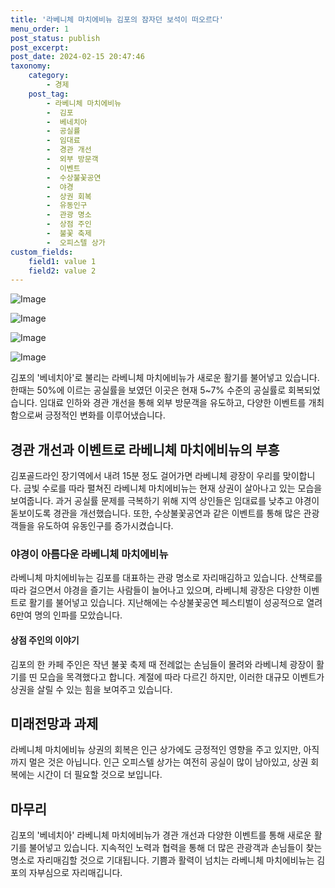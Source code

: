 ```yaml
---
title: '라베니체 마치에비뉴 김포의 잠자던 보석이 떠오르다'
menu_order: 1
post_status: publish
post_excerpt: 
post_date: 2024-02-15 20:47:46
taxonomy:
    category:
        - 경제
    post_tag:
        - 라베니체 마치에비뉴
        -  김포
        -  베네치아
        -  공실률
        -  임대료
        -  경관 개선
        -  외부 방문객
        -  이벤트
        -  수상불꽃공연
        -  야경
        -  상권 회복
        -  유동인구
        -  관광 명소
        -  상점 주인
        -  불꽃 축제
        -  오피스텔 상가
custom_fields:
    field1: value 1
    field2: value 2
---
```


![Image](https://imgnews.pstatic.net/image/366/2024/02/15/0000970419_001_20240215090601386.jpg?type=w647)

![Image](https://imgnews.pstatic.net/image/366/2024/02/15/0000970419_002_20240215090601463.jpg?type=w647)

![Image](https://imgnews.pstatic.net/image/366/2024/02/15/0000970419_003_20240215090601551.jpg?type=w647)

![Image](https://imgnews.pstatic.net/image/366/2024/02/15/0000970419_004_20240215090601630.jpg?type=w647)

김포의 '베네치아'로 불리는 라베니체 마치에비뉴가 새로운 활기를 불어넣고 있습니다. 한때는 50%에 이르는 공실률을 보였던 이곳은 현재 5~7% 수준의 공실률로 회복되었습니다. 임대료 인하와 경관 개선을 통해 외부 방문객을 유도하고, 다양한 이벤트를 개최함으로써 긍정적인 변화를 이루어냈습니다.
## 경관 개선과 이벤트로 라베니체 마치에비뉴의 부흥
김포골드라인 장기역에서 내려 15분 정도 걸어가면 라베니체 광장이 우리를 맞이합니다. 금빛 수로를 따라 펼쳐진 라베니체 마치에비뉴는 현재 상권이 살아나고 있는 모습을 보여줍니다. 과거 공실률 문제를 극복하기 위해 지역 상인들은 임대료를 낮추고 야경이 돋보이도록 경관을 개선했습니다. 또한, 수상불꽃공연과 같은 이벤트를 통해 많은 관광객들을 유도하여 유동인구를 증가시켰습니다.
### 야경이 아름다운 라베니체 마치에비뉴
라베니체 마치에비뉴는 김포를 대표하는 관광 명소로 자리매김하고 있습니다. 산책로를 따라 걸으면서 야경을 즐기는 사람들이 늘어나고 있으며, 라베니체 광장은 다양한 이벤트로 활기를 불어넣고 있습니다. 지난해에는 수상불꽃공연 페스티벌이 성공적으로 열려 6만여 명의 인파를 모았습니다.
#### 상점 주인의 이야기
김포의 한 카페 주인은 작년 불꽃 축제 때 전례없는 손님들이 몰려와 라베니체 광장이 활기를 띤 모습을 목격했다고 합니다. 계절에 따라 다르긴 하지만, 이러한 대규모 이벤트가 상권을 살릴 수 있는 힘을 보여주고 있습니다.
## 미래전망과 과제
라베니체 마치에비뉴 상권의 회복은 인근 상가에도 긍정적인 영향을 주고 있지만, 아직까지 멀은 것은 아닙니다. 인근 오피스텔 상가는 여전히 공실이 많이 남아있고, 상권 회복에는 시간이 더 필요할 것으로 보입니다.
## 마무리
김포의 '베네치아' 라베니체 마치에비뉴가 경관 개선과 다양한 이벤트를 통해 새로운 활기를 불어넣고 있습니다. 지속적인 노력과 협력을 통해 더 많은 관광객과 손님들이 찾는 명소로 자리매김할 것으로 기대됩니다. 기쁨과 활력이 넘치는 라베니체 마치에비뉴는 김포의 자부심으로 자리매깁니다.
